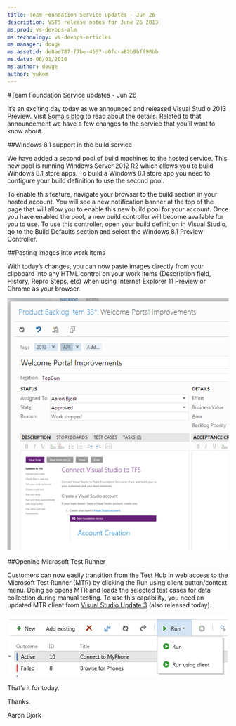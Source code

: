 ```yaml
---
title: Team Foundation Service updates - Jun 26
description: VSTS release notes for June 26 2013
ms.prod: vs-devops-alm
ms.technology: vs-devops-articles
ms.manager: douge
ms.assetid: de8ae787-f7be-4567-a0fc-a82b9bff98bb
ms.date: 06/01/2016
ms.author: douge
author: yukom
---
```


#Team Foundation Service updates - Jun 26

It’s an exciting day today as we announced and released Visual Studio 2013 Preview.  Visit [Soma's blog](http://blogs.msdn.com/b/somasegar/archive/2013/06/26/visual-studio-2013-preview.aspx) to read about the details.  Related to that announcement we have a few changes to the service that you’ll want to know about.

##Windows 8.1 support in the build service

We have added a second pool of build machines to the hosted service. This new pool is running Windows Server 2012 R2 which allows you to build Windows 8.1 store apps. To build a Windows 8.1 store app you need to configure your build definition to use the second pool.

To enable this feature, navigate your browser to the build section in your hosted account. You will see a new notification banner at the top of the page that will allow you to enable this new build pool for your account.  Once you have enabled the pool, a new build controller will become available for you to use. To use this controller, open your build definition in Visual Studio, go to the Build Defaults section and select the Windows 8.1 Preview Controller.

##Pasting images into work items

With today’s changes, you can now paste images directly from your clipboard into any HTML control on your work items (Description field, History, Repro Steps, etc) when using Internet Explorer 11 Preview or Chrome as your browser. 

![Pasting images into work items](_img/6_26_01.png)

##Opening Microsoft Test Runner

Customers can now easily transition from the Test Hub in web access to the Microsoft Test Runner (MTR) by clicking the Run using client button/context menu.  Doing so opens MTR and loads the selected test cases for data collection during manual testing. To use this capability, you need an updated MTR client from [Visual Studio Update 3](http://go.microsoft.com/fwlink/?LinkID=273878) (also released today).

![Opening MTR from the web](_img/6_26_02.png)

That’s it for today.

Thanks.

Aaron Bjork





